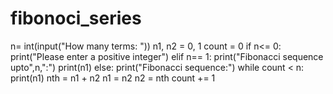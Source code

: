 # fibonoci_series
n= int(input("How many terms: "))
n1, n2 = 0, 1
count = 0
if n<= 0:
   print("Please enter a positive integer")
elif n== 1:
   print("Fibonacci sequence upto",n,":")
   print(n1)
else:
   print("Fibonacci sequence:")
   while count < n:
       print(n1)
       nth = n1 + n2
       n1 = n2
       n2 = nth
       count += 1
